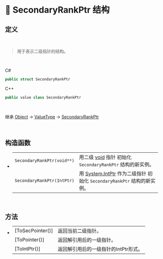 # 🔩 SecondaryRankPtr 结构

## 定义

<br>

> 用于表示二级指针的结构。

<br>

C#
```cs
public struct SecondaryRankPtr
```
C++
```cpp
public value class SecondaryRankPtr
``` 

<br>


继承 [Object](https://docs.microsoft.com/zh-cn/DotNET/api/system.object?view=net-6.0) → [ValueType](https://docs.microsoft.com/zh-cn/DotNET/api/system.valuetype?view=net-6.0) → [SecondaryRankPtr](zh_CN/NET/APIs/Namespace/LiteLoader.NET/Struct/SecondaryRankPtr/SecondaryRankPtr.md)

<br>

## 构造函数
- 
    |||
    |-|-|
    |`SecondaryRankPtr(void**)`|用二级 [void](https://docs.microsoft.com/zh-cn/DotNET/api/system.void?view=net-6.0) 指针 初始化 `SecondaryRankPtr` 结构的新实例。|
    |`SecondaryRankPtr(IntPtr)`|用 [System.IntPtr](https://docs.microsoft.com/zh-cn/DotNET/api/system.intptr?view=net-6.0) 作为二级指针 初始化 `SecondaryRankPtr` 结构的新实例。|

<br>

## 方法
- 
    |||
    |-|-|
    |[ToSecPointer()]|返回当前二级指针。|
    |[ToPointer()]|返回解引用后的一级指针。|
    |[ToIntPtr()]|返回解引用后的一级指针的IntPtr形式。|


